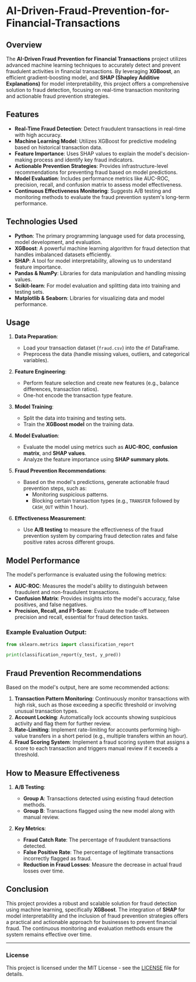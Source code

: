 # AI-Driven-Fraud-Prevention-for-Financial-Transactions

## Overview

The **AI-Driven Fraud Prevention for Financial Transactions** project utilizes advanced machine learning techniques to accurately detect and prevent fraudulent activities in financial transactions. By leveraging **XGBoost**, an efficient gradient-boosting model, and **SHAP (Shapley Additive Explanations)** for model interpretability, this project offers a comprehensive solution to fraud detection, focusing on real-time transaction monitoring and actionable fraud prevention strategies.

## Features

- **Real-Time Fraud Detection**: Detect fraudulent transactions in real-time with high accuracy.
- **Machine Learning Model**: Utilizes XGBoost for predictive modeling based on historical transaction data.
- **Feature Importance**: Uses SHAP values to explain the model's decision-making process and identify key fraud indicators.
- **Actionable Prevention Strategies**: Provides infrastructure-level recommendations for preventing fraud based on model predictions.
- **Model Evaluation**: Includes performance metrics like AUC-ROC, precision, recall, and confusion matrix to assess model effectiveness.
- **Continuous Effectiveness Monitoring**: Suggests A/B testing and monitoring methods to evaluate the fraud prevention system's long-term performance.

## Technologies Used

- **Python**: The primary programming language used for data processing, model development, and evaluation.
- **XGBoost**: A powerful machine learning algorithm for fraud detection that handles imbalanced datasets efficiently.
- **SHAP**: A tool for model interpretability, allowing us to understand feature importance.
- **Pandas & NumPy**: Libraries for data manipulation and handling missing values.
- **Scikit-learn**: For model evaluation and splitting data into training and testing sets.
- **Matplotlib & Seaborn**: Libraries for visualizing data and model performance.


## Usage

1. **Data Preparation**:
   - Load your transaction dataset (`fraud.csv`) into the `df` DataFrame.
   - Preprocess the data (handle missing values, outliers, and categorical variables).

2. **Feature Engineering**:
   - Perform feature selection and create new features (e.g., balance differences, transaction ratios).
   - One-hot encode the transaction type feature.

3. **Model Training**:
   - Split the data into training and testing sets.
   - Train the **XGBoost model** on the training data.

4. **Model Evaluation**:
   - Evaluate the model using metrics such as **AUC-ROC**, **confusion matrix**, and **SHAP values**.
   - Analyze the feature importance using **SHAP summary plots**.

5. **Fraud Prevention Recommendations**:
   - Based on the model's predictions, generate actionable fraud prevention steps, such as:
     - Monitoring suspicious patterns.
     - Blocking certain transaction types (e.g., `TRANSFER` followed by `CASH_OUT` within 1 hour).

6. **Effectiveness Measurement**:
   - Use **A/B testing** to measure the effectiveness of the fraud prevention system by comparing fraud detection rates and false positive rates across different groups.

## Model Performance

The model's performance is evaluated using the following metrics:
- **AUC-ROC**: Measures the model's ability to distinguish between fraudulent and non-fraudulent transactions.
- **Confusion Matrix**: Provides insights into the model's accuracy, false positives, and false negatives.
- **Precision, Recall, and F1-Score**: Evaluate the trade-off between precision and recall, essential for fraud detection tasks.
  
### Example Evaluation Output:

```python
from sklearn.metrics import classification_report

print(classification_report(y_test, y_pred))
```

## Fraud Prevention Recommendations

Based on the model's output, here are some recommended actions:
1. **Transaction Pattern Monitoring**: Continuously monitor transactions with high risk, such as those exceeding a specific threshold or involving unusual transaction types.
2. **Account Locking**: Automatically lock accounts showing suspicious activity and flag them for further review.
3. **Rate-Limiting**: Implement rate-limiting for accounts performing high-value transfers in a short period (e.g., multiple transfers within an hour).
4. **Fraud Scoring System**: Implement a fraud scoring system that assigns a score to each transaction and triggers manual review if it exceeds a threshold.

## How to Measure Effectiveness

1. **A/B Testing**: 
   - **Group A**: Transactions detected using existing fraud detection methods.
   - **Group B**: Transactions flagged using the new model along with manual review.

2. **Key Metrics**:
   - **Fraud Catch Rate**: The percentage of fraudulent transactions detected.
   - **False Positive Rate**: The percentage of legitimate transactions incorrectly flagged as fraud.
   - **Reduction in Fraud Losses**: Measure the decrease in actual fraud losses over time.

## Conclusion

This project provides a robust and scalable solution for fraud detection using machine learning, specifically **XGBoost**. The integration of **SHAP** for model interpretability and the inclusion of fraud prevention strategies offers a practical and actionable approach for businesses to prevent financial fraud. The continuous monitoring and evaluation methods ensure the system remains effective over time.

---

### License

This project is licensed under the MIT License - see the [LICENSE](LICENSE) file for details.
